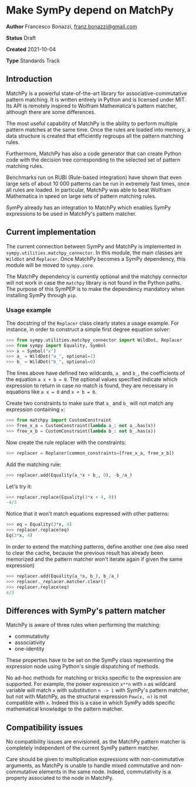# Make SymPy depend on MatchPy

**Author** Francesco Bonazzi, <franz.bonazzi@gmail.com>

**Status** Draft

**Created** 2021-10-04

**Type** Standards Track


## Introduction

MatchPy is a powerful state-of-the-art library for associative-commutative
pattern matching.  It is written entirely in Python and is licensed under MIT.
Its API is remotely inspired to Wolfram Mathematica's pattern matcher, although
there are some differences.

The most useful capability of MatchPy is the ability to perform multiple
pattern matches at the same time. Once the rules are loaded into memory, a data
structure is created that efficiently regroups all the pattern matching rules.

Furthermore, MatchPy has also a code generator that can create Python code with
the decision tree corresponding to the selected set of pattern matching rules.

Benchmarks run on RUBI (Rule-based integration) have shown that even large sets
of about 10 000 patterns can be run in extremely fast times, once all rules are
loaded. In particular, MatchPy was able to beat Wolfram Mathematica in speed on
large sets of pattern matching rules.

SymPy already has an integration to MatchPy which enables SymPy expressions to
be used in MatchPy's pattern matcher.

## Current implementation

The current connection between SymPy and MatchPy is implemented in
`sympy.utilities.matchpy_connector`. In this module, the main classes are
`WildDot` and `Replacer`. Once MatchPy becomes a SymPy dependency, this module
will be moved to `sympy.core`.

The MatchPy dependency is currently optional and the matchpy connector will not
work in case the `matchpy` library is not found in the Python paths. The
purpose of this SymPEP is to make the dependency mandatory when installing
SymPy through `pip`.

### Usage example

The docstring of the `Replacer` class clearly states a usage example.  For
instance, in order to construct a simple first degree equation solver:

```python
>>> from sympy.utilities.matchpy_connector import WildDot, Replacer
>>> from sympy import Equality, Symbol
>>> x = Symbol("x")
>>> a_ = WildDot("a_", optional=1)
>>> b_ = WildDot("b_", optional=0)
```

The lines above have defined two wildcards, ``a_`` and ``b_``, the coefficients
of the equation `a x + b = 0`. The optional values specified indicate which
expression to return in case no match is found, they are necessary in equations
like `a x = 0` and `x + b = 0`.

Create two constraints to make sure that ``a_`` and ``b_`` will not match any
expression containing ``x``:

```python
>>> from matchpy import CustomConstraint
>>> free_x_a = CustomConstraint(lambda a_: not a_.has(x))
>>> free_x_b = CustomConstraint(lambda b_: not b_.has(x))
```

Now create the rule replacer with the constraints:

```python
>>> replacer = Replacer(common_constraints=[free_x_a, free_x_b])
```

Add the matching rule:

```python
>>> replacer.add(Equality(a_*x + b_, 0), -b_/a_)
```

Let's try it:

```python
>>> replacer.replace(Equality(3*x + 4, 0))
-4/3
```

Notice that it won't match equations expressed with other patterns:

```python
>>> eq = Equality(3*x, 4)
>>> replacer.replace(eq)
Eq(3*x, 4)
```

In order to extend the matching patterns, define another one (we also need to
clear the cache, because the previous result has already been memorized and the
pattern matcher won't iterate again if given the same expression)

```python
>>> replacer.add(Equality(a_*x, b_), b_/a_)
>>> replacer._replacer.matcher.clear()
>>> replacer.replace(eq)
4/3
```

## Differences with SymPy's pattern matcher

MatchPy is aware of three rules when performing the matching:

- commutativity
- associativity
- one-identity

These properties have to be set on the SymPy class representing the expression
node using Python's single dispatching of methods.

No ad-hoc methods for matching or tricks specific to the expression are
supported.  For example, the power expression `x**n` with `n` as wildcard
variable will match `x` with substitution `n -> 1` with SymPy's pattern
matcher, but not with MatchPy, as the structural expression `Pow(x, n)` is not
compatible with `x`.  Indeed this is a case in which SymPy adds specific
mathematical knowledge to the pattern matcher.

## Compatibility issues

No compatibility issues are envisioned, as the MatchPy pattern matcher is
completely independent of the current SymPy pattern matcher.

Care should be given to multiplication expressions with non-commutative
arguments, as MatchPy is unable to handle mixed commutative and non-commutative
elements in the same node. Indeed, commutativity is a property associated to
the node in MatchPy.
